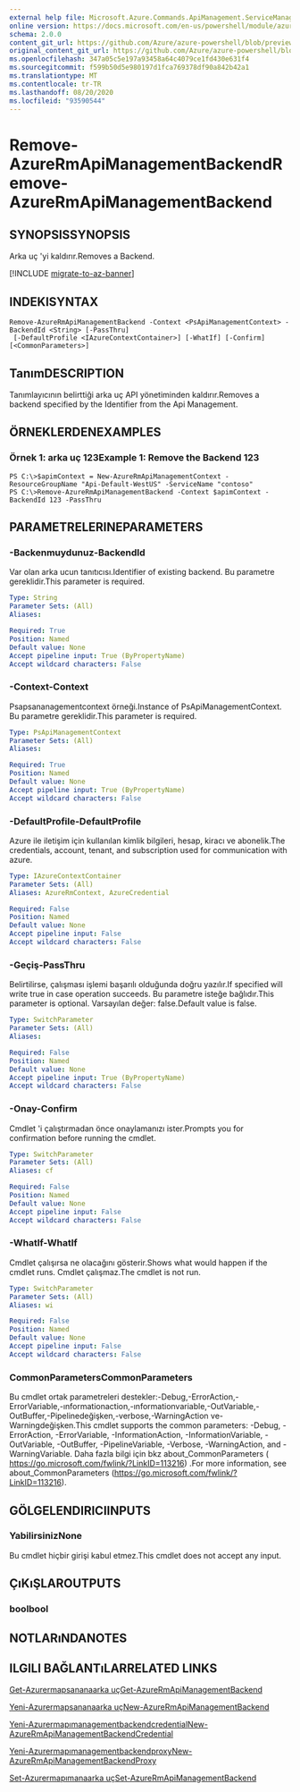 ```yaml
---
external help file: Microsoft.Azure.Commands.ApiManagement.ServiceManagement.dll-Help.xml
online version: https://docs.microsoft.com/en-us/powershell/module/azurerm.apimanagement/remove-azurermapimanagementbackend
schema: 2.0.0
content_git_url: https://github.com/Azure/azure-powershell/blob/preview/src/ResourceManager/ApiManagement/Commands.ApiManagement/help/Remove-AzureRmApiManagementBackend.md
original_content_git_url: https://github.com/Azure/azure-powershell/blob/preview/src/ResourceManager/ApiManagement/Commands.ApiManagement/help/Remove-AzureRmApiManagementBackend.md
ms.openlocfilehash: 347a05c5e197a93458a64c4079ce1fd430e631f4
ms.sourcegitcommit: f599b50d5e980197d1fca769378df90a842b42a1
ms.translationtype: MT
ms.contentlocale: tr-TR
ms.lasthandoff: 08/20/2020
ms.locfileid: "93590544"
---
```

# <span data-ttu-id="d42a5-101">Remove-AzureRmApiManagementBackend</span><span class="sxs-lookup"><span data-stu-id="d42a5-101">Remove-AzureRmApiManagementBackend</span></span>

## <span data-ttu-id="d42a5-102">SYNOPSIS</span><span class="sxs-lookup"><span data-stu-id="d42a5-102">SYNOPSIS</span></span>
<span data-ttu-id="d42a5-103">Arka uç 'yi kaldırır.</span><span class="sxs-lookup"><span data-stu-id="d42a5-103">Removes a Backend.</span></span>

[!INCLUDE [migrate-to-az-banner](../../includes/migrate-to-az-banner.md)]

## <span data-ttu-id="d42a5-104">INDEKI</span><span class="sxs-lookup"><span data-stu-id="d42a5-104">SYNTAX</span></span>

```
Remove-AzureRmApiManagementBackend -Context <PsApiManagementContext> -BackendId <String> [-PassThru]
 [-DefaultProfile <IAzureContextContainer>] [-WhatIf] [-Confirm] [<CommonParameters>]
```

## <span data-ttu-id="d42a5-105">Tanım</span><span class="sxs-lookup"><span data-stu-id="d42a5-105">DESCRIPTION</span></span>
<span data-ttu-id="d42a5-106">Tanımlayıcının belirttiği arka uç API yönetiminden kaldırır.</span><span class="sxs-lookup"><span data-stu-id="d42a5-106">Removes a backend specified by the Identifier from the Api Management.</span></span>

## <span data-ttu-id="d42a5-107">ÖRNEKLERDEN</span><span class="sxs-lookup"><span data-stu-id="d42a5-107">EXAMPLES</span></span>

### <span data-ttu-id="d42a5-108">Örnek 1: arka uç 123</span><span class="sxs-lookup"><span data-stu-id="d42a5-108">Example 1: Remove the Backend 123</span></span>
```
PS C:\>$apimContext = New-AzureRmApiManagementContext -ResourceGroupName "Api-Default-WestUS" -ServiceName "contoso"
PS C:\>Remove-AzureRmApiManagementBackend -Context $apimContext -BackendId 123 -PassThru
```

## <span data-ttu-id="d42a5-109">PARAMETRELERINE</span><span class="sxs-lookup"><span data-stu-id="d42a5-109">PARAMETERS</span></span>

### <span data-ttu-id="d42a5-110">-Backenmuydunuz</span><span class="sxs-lookup"><span data-stu-id="d42a5-110">-BackendId</span></span>
<span data-ttu-id="d42a5-111">Var olan arka ucun tanıtıcısı.</span><span class="sxs-lookup"><span data-stu-id="d42a5-111">Identifier of existing backend.</span></span>
<span data-ttu-id="d42a5-112">Bu parametre gereklidir.</span><span class="sxs-lookup"><span data-stu-id="d42a5-112">This parameter is required.</span></span>

```yaml
Type: String
Parameter Sets: (All)
Aliases: 

Required: True
Position: Named
Default value: None
Accept pipeline input: True (ByPropertyName)
Accept wildcard characters: False
```

### <span data-ttu-id="d42a5-113">-Context</span><span class="sxs-lookup"><span data-stu-id="d42a5-113">-Context</span></span>
<span data-ttu-id="d42a5-114">Psapsananagementcontext örneği.</span><span class="sxs-lookup"><span data-stu-id="d42a5-114">Instance of PsApiManagementContext.</span></span>
<span data-ttu-id="d42a5-115">Bu parametre gereklidir.</span><span class="sxs-lookup"><span data-stu-id="d42a5-115">This parameter is required.</span></span>

```yaml
Type: PsApiManagementContext
Parameter Sets: (All)
Aliases: 

Required: True
Position: Named
Default value: None
Accept pipeline input: True (ByPropertyName)
Accept wildcard characters: False
```

### <span data-ttu-id="d42a5-116">-DefaultProfile</span><span class="sxs-lookup"><span data-stu-id="d42a5-116">-DefaultProfile</span></span>
<span data-ttu-id="d42a5-117">Azure ile iletişim için kullanılan kimlik bilgileri, hesap, kiracı ve abonelik.</span><span class="sxs-lookup"><span data-stu-id="d42a5-117">The credentials, account, tenant, and subscription used for communication with azure.</span></span>
 
```yaml
Type: IAzureContextContainer
Parameter Sets: (All)
Aliases: AzureRmContext, AzureCredential

Required: False
Position: Named
Default value: None
Accept pipeline input: False
Accept wildcard characters: False
```

### <span data-ttu-id="d42a5-118">-Geçiş</span><span class="sxs-lookup"><span data-stu-id="d42a5-118">-PassThru</span></span>
<span data-ttu-id="d42a5-119">Belirtilirse, çalışması işlemi başarılı olduğunda doğru yazılır.</span><span class="sxs-lookup"><span data-stu-id="d42a5-119">If specified will write true in case operation succeeds.</span></span>
<span data-ttu-id="d42a5-120">Bu parametre isteğe bağlıdır.</span><span class="sxs-lookup"><span data-stu-id="d42a5-120">This parameter is optional.</span></span>
<span data-ttu-id="d42a5-121">Varsayılan değer: false.</span><span class="sxs-lookup"><span data-stu-id="d42a5-121">Default value is false.</span></span>

```yaml
Type: SwitchParameter
Parameter Sets: (All)
Aliases: 

Required: False
Position: Named
Default value: None
Accept pipeline input: True (ByPropertyName)
Accept wildcard characters: False
```

### <span data-ttu-id="d42a5-122">-Onay</span><span class="sxs-lookup"><span data-stu-id="d42a5-122">-Confirm</span></span>
<span data-ttu-id="d42a5-123">Cmdlet 'i çalıştırmadan önce onaylamanızı ister.</span><span class="sxs-lookup"><span data-stu-id="d42a5-123">Prompts you for confirmation before running the cmdlet.</span></span>

```yaml
Type: SwitchParameter
Parameter Sets: (All)
Aliases: cf

Required: False
Position: Named
Default value: None
Accept pipeline input: False
Accept wildcard characters: False
```

### <span data-ttu-id="d42a5-124">-WhatIf</span><span class="sxs-lookup"><span data-stu-id="d42a5-124">-WhatIf</span></span>
<span data-ttu-id="d42a5-125">Cmdlet çalışırsa ne olacağını gösterir.</span><span class="sxs-lookup"><span data-stu-id="d42a5-125">Shows what would happen if the cmdlet runs.</span></span> <span data-ttu-id="d42a5-126">Cmdlet çalışmaz.</span><span class="sxs-lookup"><span data-stu-id="d42a5-126">The cmdlet is not run.</span></span>

```yaml
Type: SwitchParameter
Parameter Sets: (All)
Aliases: wi

Required: False
Position: Named
Default value: None
Accept pipeline input: False
Accept wildcard characters: False
```

### <span data-ttu-id="d42a5-127">CommonParameters</span><span class="sxs-lookup"><span data-stu-id="d42a5-127">CommonParameters</span></span>
<span data-ttu-id="d42a5-128">Bu cmdlet ortak parametreleri destekler:-Debug,-ErrorAction,-ErrorVariable,-ınformationaction,-ınformationvariable,-OutVariable,-OutBuffer,-Pipelinedeğişken,-verbose,-WarningAction ve-Warningdeğişken.</span><span class="sxs-lookup"><span data-stu-id="d42a5-128">This cmdlet supports the common parameters: -Debug, -ErrorAction, -ErrorVariable, -InformationAction, -InformationVariable, -OutVariable, -OutBuffer, -PipelineVariable, -Verbose, -WarningAction, and -WarningVariable.</span></span> <span data-ttu-id="d42a5-129">Daha fazla bilgi için bkz about_CommonParameters ( https://go.microsoft.com/fwlink/?LinkID=113216) .</span><span class="sxs-lookup"><span data-stu-id="d42a5-129">For more information, see about_CommonParameters (https://go.microsoft.com/fwlink/?LinkID=113216).</span></span>

## <span data-ttu-id="d42a5-130">GÖLGELENDIRICI</span><span class="sxs-lookup"><span data-stu-id="d42a5-130">INPUTS</span></span>

### <span data-ttu-id="d42a5-131">Yabilirsiniz</span><span class="sxs-lookup"><span data-stu-id="d42a5-131">None</span></span>
<span data-ttu-id="d42a5-132">Bu cmdlet hiçbir girişi kabul etmez.</span><span class="sxs-lookup"><span data-stu-id="d42a5-132">This cmdlet does not accept any input.</span></span>

## <span data-ttu-id="d42a5-133">ÇıKıŞLAR</span><span class="sxs-lookup"><span data-stu-id="d42a5-133">OUTPUTS</span></span>

### <span data-ttu-id="d42a5-134">bool</span><span class="sxs-lookup"><span data-stu-id="d42a5-134">bool</span></span>

## <span data-ttu-id="d42a5-135">NOTLARıNDA</span><span class="sxs-lookup"><span data-stu-id="d42a5-135">NOTES</span></span>

## <span data-ttu-id="d42a5-136">ILGILI BAĞLANTıLAR</span><span class="sxs-lookup"><span data-stu-id="d42a5-136">RELATED LINKS</span></span>

[<span data-ttu-id="d42a5-137">Get-Azurermapsananaarka uç</span><span class="sxs-lookup"><span data-stu-id="d42a5-137">Get-AzureRmApiManagementBackend</span></span>](./Get-AzureRmApiManagementBackend)

[<span data-ttu-id="d42a5-138">Yeni-Azurermapsananaarka uç</span><span class="sxs-lookup"><span data-stu-id="d42a5-138">New-AzureRmApiManagementBackend</span></span>](./New-AzureRmApiManagementBackend.md)

[<span data-ttu-id="d42a5-139">Yeni-Azurermapımanagementbackendcredential</span><span class="sxs-lookup"><span data-stu-id="d42a5-139">New-AzureRmApiManagementBackendCredential</span></span>](./New-AzureRmApiManagementBackendCredential.md)

[<span data-ttu-id="d42a5-140">Yeni-Azurermapımanagementbackendproxy</span><span class="sxs-lookup"><span data-stu-id="d42a5-140">New-AzureRmApiManagementBackendProxy</span></span>](./New-AzureRmApiManagementBackendProxy.md)

[<span data-ttu-id="d42a5-141">Set-Azurermapımanaarka uç</span><span class="sxs-lookup"><span data-stu-id="d42a5-141">Set-AzureRmApiManagementBackend</span></span>](./Set-AzureRmApiManagementBackend.md)
